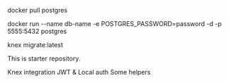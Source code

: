 docker pull postgres

docker run --name db-name -e POSTGRES_PASSWORD=password -d -p 5555:5432 postgres

knex migrate:latest

This is starter repository.

Knex integration
JWT & Local auth
Some helpers

